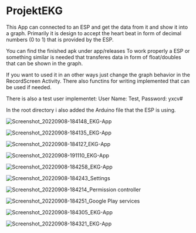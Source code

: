 # ProjektEKG
This App can connected to an ESP and get the data from it and show it into a graph. 
Primarily it is design to accept the heart beat in form of decimal numbers (0 to 1) that is provided by the ESP.

You can find the finished apk under app/releases 
To work properly a ESP or something similar is needed that transferes data in form of float/doubles that can be shown in the graph.

If you want to used it in an other ways just change the graph behavior in the RecordScreen Activity.
There also functins for writing implemented that can be used if needed.


There is also a test user implementet: User Name: Test, Password: yxcv#

In the root directory i also added the Arduino file that the ESP is using.


![Screenshot_20220908-184148_EKG-App](https://user-images.githubusercontent.com/44499394/189182482-8c326de6-5f33-49b8-a899-3f0f2b8790e6.jpg)

![Screenshot_20220908-184135_EKG-App](https://user-images.githubusercontent.com/44499394/189182639-85f02c1c-2840-474e-949b-7bfe97f9967f.jpg)

![Screenshot_20220908-184127_EKG-App](https://user-images.githubusercontent.com/44499394/189182718-63f7b187-24c9-4741-b38c-018583f9a452.jpg)

![Screenshot_20220908-191110_EKG-App](https://user-images.githubusercontent.com/44499394/189184105-4a809ee0-bc72-4aa0-a54c-393cac2f98c0.jpg)

![Screenshot_20220908-184258_EKG-App](https://user-images.githubusercontent.com/44499394/189182792-39d0db08-3a9c-436a-bebc-126d55ee0fad.jpg)

![Screenshot_20220908-184243_Settings](https://user-images.githubusercontent.com/44499394/189182800-d1919299-47df-46e8-af01-2a34c9280faa.jpg)

![Screenshot_20220908-184214_Permission controller](https://user-images.githubusercontent.com/44499394/189182820-4b38e777-cffb-4708-adba-acf29db3af81.jpg)

![Screenshot_20220908-184251_Google Play services](https://user-images.githubusercontent.com/44499394/189182828-be6e26a2-e194-448f-ad26-a995cb233eb3.jpg)

![Screenshot_20220908-184305_EKG-App](https://user-images.githubusercontent.com/44499394/189182846-3281d72c-e5db-439b-b49e-29d0919538e2.jpg)

![Screenshot_20220908-184321_EKG-App](https://user-images.githubusercontent.com/44499394/189182878-b93f62ad-2049-4eb4-aa09-395ace4e6602.jpg)


